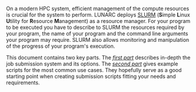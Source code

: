 On a modern HPC system, efficient management of the compute resources is crucial for the system to perform. LUNARC deploys [SLURM](http://slurm.schedmd.com/) (**S**imple **L**inux **U**tility for **R**esource **M**anagement) as a resource manager. For your program to be executed you have to describe to SLURM the resources required by your program, the name of your program and the command line arguments your program may require. SLURM also allows monitoring and manipulation of the progress of your program's execution.

This document contains two key parts. The [*first part*](#job-submission) describes in-depth the job submission system and its options. The [*second part*](#example-job-scripts) gives example scripts for the most common use cases. They hopefully serve as a good starting point when creating submission scripts fitting your needs and requirements.
